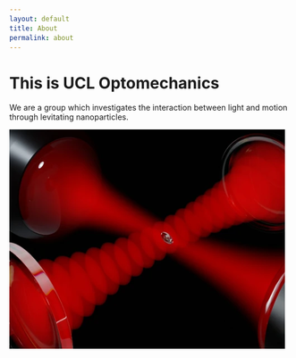 ```yaml
---
layout: default
title: About
permalink: about
---
```


# This is UCL Optomechanics

We are a group which investigates the interaction between light and motion through levitating nanoparticles.

![Levitated nanoparticle](assets/images/6Dcooling_cropped.png)

